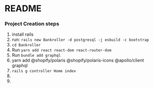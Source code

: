 # README

### Project Creation steps
1. install rails
2. run: `rails new Bankroller -d postgresql -j esbuild -c bootstrap`
3. `cd Bankroller`
4. Run `yarn add react react-dom react-router-dom`
5. Run `bundle add graphql`
6. yarn add @shopify/polaris @shopify/polaris-icons @apollo/client graphql
7. `rails g controller Home index`
8. 
9. 
